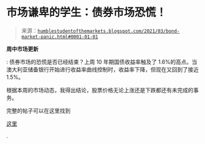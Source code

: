 <!--yml

类别：未分类

日期：2024-05-18 02:03:41

-->

# 市场谦卑的学生：债券市场恐慌！

> 来源：[`humblestudentofthemarkets.blogspot.com/2021/03/bond-market-panic.html#0001-01-01`](https://humblestudentofthemarkets.blogspot.com/2021/03/bond-market-panic.html#0001-01-01)

**周中市场更新**

: 债券市场的恐慌是否已经结束？上周 10 年期国债收益率触及了 1.6%的高点。当澳大利亚储备银行开始进行收益率曲线控制时，收益率下降，但现在又回到了接近 1.5%。

根据本周的市场动态，我得出结论，股票价格无论上涨还是下跌都还有未完成的事务。

完整的帖子可以在这里找到

[这里](https://humblestudentofthemarkets.com/2021/03/03/bond-market-panic/)

.
